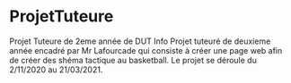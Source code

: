 # ProjetTuteure
Projet Tuteure de 2eme année de DUT Info 
Projet tuteuré de deuxieme année encadré par Mr Lafourcade qui consiste à créer une page web afin de créer des shéma tactique au basketball.
Le projet se déroule du 2/11/2020 au 21/03/2021.
